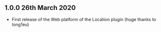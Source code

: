 ## 1.0.0 26th March 2020

- First release of the Web platform of the Location plugin (huge thanks to long1eu)
